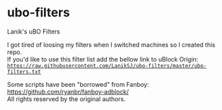 # ubo-filters
Lanik's uBO Filters

I got tired of loosing my filters when I switched machines so I created this repo.<br>
If you'd like to use this filter list add the bellow link to uBlock Origin:<br>
<code>https://raw.githubusercontent.com/LanikSJ/ubo-filters/master/ubo-filters.txt</code><br>

Some scripts have been "borrowed" from Fanboy: https://github.com/ryanbr/fanboy-adblock/<br>
All rights reserved by the original authors.
